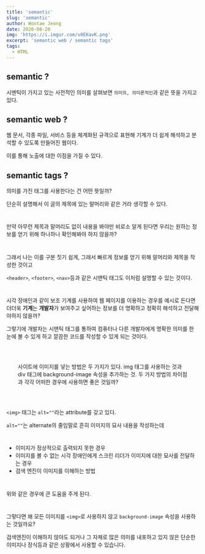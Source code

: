 ```yaml
---
title: 'semantic'
slug: 'semantic'
author: Wontae Jeong
date: 2020-08-20
img: 'https://i.imgur.com/v0EKavK.png'
excerpt: 'semantic web / semantic tags'
tags:
  - HTML
---
```


## semantic ?

시멘틱이 가지고 있는 사전적인 의미를 살펴보면 `의미의, 의미론적인`과 같은 뜻을 가지고 있다.

## semantic web ?

웹 문서, 각종 파일, 서비스 등을 체계화된 규격으로 표현해 기계가 더 쉽게 해석하고 분석할 수 있도록 만들어진 웹이다.

이를 통해 노출에 대한 이점을 가질 수 있다.

## semantic tags ?

의미를 가진 태그를 사용한다는 건 어떤 뜻일까?

단순히 설명해서 이 글의 제목에 있는 말머리와 같은 거라 생각할 수 있다.

#

만약 아무런 제목과 말머리도 없이 내용을 봐야만 비로소 알게 된다면 우리는 원하는 정보를 얻기 위해 하나하나 확인해봐야 하지 않을까?

#

그래서 나는 이를 구분 짓기 쉽게, 그래서 빠르게 정보를 얻기 위해 말머리와 제목을 작성한 것이고

`<header>`, `<footer>`, `<nav>`등과 같은 시맨틱 태그도 이처럼 설명할 수 있는 것이다.

#

시각 장애인과 같이 보조 기계를 사용하여 웹 페이지를 이용하는 경우를 예시로 든다면 더더욱 **기계**는 **개발자**가 보여주고 싶어하는 정보를 더 명확하고 정확히 해석하고 전달해야하지 않을까?

그렇기에 개발자는 시맨틱 태그를 통하여 컴퓨터나 다른 개발자에게 명확한 의미를 한 눈에 볼 수 있게 하고 깔끔한 코드를 작성할 수 있게 되는 것이다.

#

<p class="box" style="padding: 20px 30px">
사이트에 이미지를 넣는 방법은 두 가지가 있다.
img 태그를 사용하는 것과 div 태그에 background-image 속성을 추가하는 것. 두 가지 방법의 차이점과 각각 어떠한 경우에 사용하면 좋은 것일까?
</p>

#

`<img>` 태그는 `alt=""`라는 attribute를 갖고 있다.

`alt=""`는 alternate의 줄임말로 흔히 이미지의 묘사 내용을 작성하는데

#

- 이미지가 정상적으로 출력되지 못한 경우
- 이미지를 볼 수 없는 시각 장애인에게 스크린 리더가 이미지에 대한 묘사를 전달하는 경우
- 검색 엔진이 이미지를 이해하는 방법

#

위와 같은 경우에 큰 도움을 주게 된다.

#

그렇다면 왜 모든 이미지를 `<img>`로 사용하지 않고 `background-image` 속성을 사용하는 것일까요?

검색엔진이 이해하지 않아도 되거나 그 자체로 많은 의미를 내포하고 있지 않은 단순한 이미지나 장식등과 같은 상황에서 사용할 수 있습니다.
